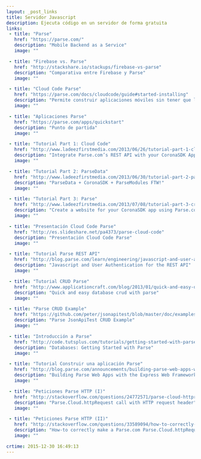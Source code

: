 ```yaml
---
layout: _post_links
title: Servidor Javascript
description: Ejecuta código en un servidor de forma gratuita
links:
 - title: "Parse"
   href: "https://parse.com/"
   description: "Mobile Backend as a Service"
   image: ""

 - title: "Firebase vs. Parse"
   href: "http://stackshare.io/stackups/firebase-vs-parse"
   description: "Comparativa entre Firebase y Parse"
   image: ""

 - title: "Cloud Code Parse"
   href: "https://parse.com/docs/cloudcode/guide#started-installing"
   description: "Permite construir aplicaciones móviles sin tener que lidiar con servidores."
   image: ""

 - title: "Aplicaciones Parse"
   href: "https://parse.com/apps/quickstart"
   description: "Punto de partida"
   image: ""

 - title: "Tutorial Part 1: Cloud Code"
   href: "http://www.ladeezfirstmedia.com/2013/06/26/tutorial-part-1-cloud-code-integrate-parse-coms-rest-api-with-your-coronasdk-app/"
   description: "Integrate Parse.com’s REST API with your CoronaSDK App"
   image: ""

 - title: "Tutorial Part 2: ParseData"
   href: "http://www.ladeezfirstmedia.com/2013/06/30/tutorial-part-2-parsedata-coronasdk-parsemodules-ftw/"
   description: "ParseData + CoronaSDK + ParseModules FTW!"
   image: ""

 - title: "Tutorial Part 3: Parse"
   href: "http://www.ladeezfirstmedia.com/2013/07/08/tutorial-part-3-create-a-website-for-your-coronasdk-app-using-parse-coms-javascript-sdk/"
   description: "Create a website for your CoronaSDK app using Parse.com’s Javascript SDK"
   image: ""

 - title: "Presentación Cloud Code Parse"
   href: "http://es.slideshare.net/pa4373/parse-cloud-code"
   description: "Presentación Cloud Code Parse"
   image: ""

 - title: "Tutorial Parse REST API"
   href: "http://blog.parse.com/learn/engineering/javascript-and-user-authentication-for-the-rest-api/"
   description: "Javascript and User Authentication for the REST API"
   image: ""

 - title: "Tutorial CRUD Parse"
   href: "http://www.applicationcraft.com/blog/2013/01/quick-and-easy-database-crud-with-parse/"
   description: "Quick and easy database crud with parse"
   image: ""

 - title: "Parse CRUD Example"
   href: "https://github.com/peter/jsonapitest/blob/master/doc/examples/parse/README.md"
   description: "Parse JsonApiTest CRUD Example"
   image: ""

 - title: "Introducción a Parse"
   href: "http://code.tutsplus.com/tutorials/getting-started-with-parse--net-28000"
   description: "Databases: Getting Started with Parse"
   image: ""

 - title: "Tutorial Construir una aplicación Parse"
   href: "http://blog.parse.com/announcements/building-parse-web-apps-with-the-express-web-framework/"
   description: "Building Parse Web Apps with the Express Web Framework"
   image: ""

 - title: "Peticiones Parse HTTP (I)"
   href: "http://stackoverflow.com/questions/24772571/parse-cloud-httprequest-call-with-http-request-header"
   description: "Parse.Cloud.httpRequest call with HTTP request header"
   image: ""

 - title: "Peticiones Parse HTTP (II)"
   href: "http://stackoverflow.com/questions/33589094/how-to-correctly-make-a-parse-com-parse-cloud-httprequest-from-the-client-side"
   description: "How-to correctly make a Parse.com Parse.Cloud.httpRequest from the client-side?"
   image: ""

crtime: 2015-12-30 16:49:13
---
```

